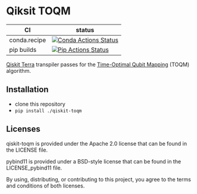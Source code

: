 Qiksit TOQM
===========

|      CI              | status |
|----------------------|--------|
| conda.recipe         | [![Conda Actions Status][actions-conda-badge]][actions-conda-link] |
| pip builds           | [![Pip Actions Status][actions-pip-badge]][actions-pip-link] |

[Qiskit Terra](https://github.com/qiskit/qiskit-terra) transpiler passes for the [Time-Optimal Qubit Mapping](https://doi.org/10.1145/3445814.3446706) (TOQM) algorithm.

[actions-badge]:           https://github.com/kevinhartman/qiskit-toqm/workflows/Tests/badge.svg
[actions-conda-link]:      https://github.com/kevinhartman/qiskit-toqm/actions?query=workflow%3AConda
[actions-conda-badge]:     https://github.com/kevinhartman/qiskit-toqm/workflows/Conda/badge.svg
[actions-pip-link]:        https://github.com/kevinhartman/qiskit-toqm/actions?query=workflow%3APip
[actions-pip-badge]:       https://github.com/kevinhartman/qiskit-toqm/workflows/Pip/badge.svg
[actions-wheels-link]:     https://github.com/kevinhartman/qiskit-toqm/actions?query=workflow%3AWheels
[actions-wheels-badge]:    https://github.com/kevinhartman/qiskit-toqm/workflows/Wheels/badge.svg

Installation
------------

- clone this repository
- `pip install ./qiskit-toqm`


Licenses
--------

qiskit-toqm is provided under the Apache 2.0 license that can be found in
the LICENSE file.

pybind11 is provided under a BSD-style license that can be found in the LICENSE_pybind11
file.

By using, distributing, or contributing to this project, you agree to the
terms and conditions of both licenses.